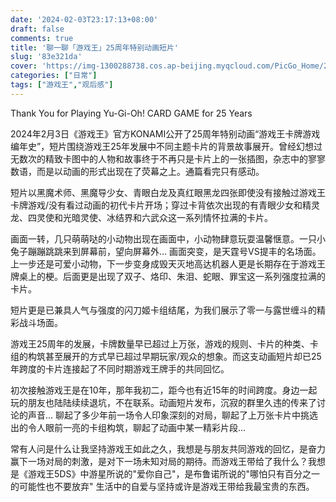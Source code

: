 ```yaml
---
date: '2024-02-03T23:17:13+08:00'
draft: false
comments: true
title: '聊一聊「游戏王」25周年特别动画短片'
slug: '83e321da'
cover: 'https://img-1300288738.cos.ap-beijing.myqcloud.com/PicGo_Home/202503072341909.webp'
categories: ["日常"]
tags: ["游戏王","观后感"]
---
```


Thank You for Playing Yu-Gi-Oh! CARD GAME for 25 Years

<!--more-->

2024年2月3日《游戏王》官方KONAMI公开了25周年特别动画“游戏王卡牌游戏编年史”，短片围绕游戏王25年发展中不同主题卡片的背景故事展开。曾经幻想过无数次的精致卡图中的人物和故事终于不再只是卡片上的一张插图，杂志中的寥寥数语，而是以动画的形式出现在了荧幕之上。通篇看完只有感动。

短片以黑魔术师、黑魔导少女、青眼白龙及真红眼黑龙四张即使没有接触过游戏王卡牌游戏/没有看过动画的初代卡片开场；穿过卡背依次出现的有青眼少女和精灵龙、四灵使和光暗灵使、冰结界和六武众这一系列情怀拉满的卡片。

画面一转，几只萌萌哒的小动物出现在画面中，小动物肆意玩耍温馨惬意。一只小兔子蹦蹦跳跳来到屏幕前，望向屏幕外… 画面突变，是天霆号VS提丰的名场面。上一步还是可爱小动物，下一步变身成毁天灭地高达机器人更是长期存在于游戏王牌桌上的梗。后面更是出现了双子、烙印、朱泪、蛇眼、罪宝这一系列强度拉满的卡片。

短片更是已兼具人气与强度的闪刀姬卡组结尾，为我们展示了零一与露世缠斗的精彩战斗场面。

游戏王25周年的发展，卡牌数量早已超过上万张，游戏的规则、卡片的种类、卡组的构筑甚至展开的方式早已超过早期玩家/观众的想象。而这支动画短片却已25年跨度的卡片连接起了不同时期游戏王牌手的共同回忆。

初次接触游戏王是在10年，那年我初二，距今也有近15年的时间跨度。身边一起玩的朋友也陆陆续续退坑，不在联系。动画短片发布，沉寂的群里久违的传来了讨论的声音… 聊起了多少年前一场令人印象深刻的对局，聊起了上万张卡片中挑选出的令人眼前一亮的卡组构筑，聊起了动画中某一精彩片段…

常有人问是什么让我坚持游戏王如此之久，我想是与朋友共同游戏的回忆，是奋力赢下一场对局的刺激，是对下一场未知对局的期待。而游戏王带给了我什么？我想是《游戏王5DS》中游星所说的"爱你自己"，是布鲁诺所说的"哪怕只有百分之一的可能性也不要放弃" 生活中的自爱与坚持或许是游戏王带给我最宝贵的东西。